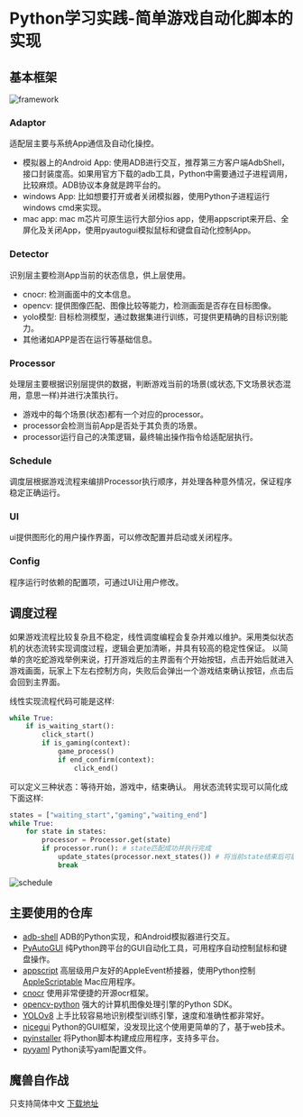 # Python学习实践-简单游戏自动化脚本的实现

## 基本框架

![framework](static/docs/framework.png)

### Adaptor

适配层主要与系统App通信及自动化操控。

* 模拟器上的Android App: 使用ADB进行交互，推荐第三方客户端AdbShell，接口封装度高。如果用官方下载的adb工具，Python中需要通过子进程调用，比较麻烦。ADB协议本身就是跨平台的。
* windows App: 比如想要打开或者关闭模拟器，使用Python子进程运行windows cmd来实现。
* mac app: mac m芯片可原生运行大部分ios app，使用appscript来开启、全屏化及关闭App，使用pyautogui模拟鼠标和键盘自动化控制App。

### Detector

识别层主要检测App当前的状态信息，供上层使用。

* cnocr: 检测画面中的文本信息。
* opencv: 提供图像匹配、图像比较等能力，检测画面是否存在目标图像。
* yolo模型: 目标检测模型，通过数据集进行训练，可提供更精确的目标识别能力。
* 其他诸如APP是否在运行等基础信息。

### Processor

处理层主要根据识别层提供的数据，判断游戏当前的场景(或状态,下文场景状态混用，意思一样)并进行决策执行。

* 游戏中的每个场景(状态)都有一个对应的processor。
* processor会检测当前App是否处于其负责的场景。
* processor运行自己的决策逻辑，最终输出操作指令给适配层执行。

### Schedule

调度层根据游戏流程来编排Processor执行顺序，并处理各种意外情况，保证程序稳定正确运行。

### UI

ui提供图形化的用户操作界面，可以修改配置并启动或关闭程序。

### Config

程序运行时依赖的配置项，可通过UI让用户修改。

## 调度过程

如果游戏流程比较复杂且不稳定，线性调度编程会复杂并难以维护。采用类似状态机的状态流转实现调度过程，逻辑会更加清晰，并具有较高的稳定性保证。
以简单的贪吃蛇游戏举例来说，打开游戏后的主界面有个开始按钮，点击开始后就进入游戏画面，玩家上下左右控制方向，失败后会弹出一个游戏结束确认按钮，点击后会回到主界面。

线性实现流程代码可能是这样:

```python
while True:
    if is_waiting_start():
        click_start()
        if is_gaming(context):
            game_process()
            if end_confirm(context):
                click_end()
```

可以定义三种状态：等待开始，游戏中，结束确认。
用状态流转实现可以简化成下面这样:

```python
states = ["waiting_start","gaming","waiting_end"]
while True:
    for state in states:
        processor = Processor.get(state)
        if processor.run(): # state匹配成功并执行完成
            update_states(processor.next_states()) # 将当前state结束后可能出现的state更新到最前
            break
```


![schedule](static/docs/schedule.png)

## 主要使用的仓库

* [adb-shell](https://github.com/JeffLIrion/adb_shell) ADB的Python实现，和Android模拟器进行交互。
* [PyAutoGUI](https://github.com/asweigart/pyautogui) 纯Python跨平台的GUI自动化工具，可用程序自动控制鼠标和键盘操作。
* [appscript](https://github.com/hhas/appscript/blob/master/py-appscript/README.rst)  高层级用户友好的AppleEvent桥接器，使用Python控制 [AppleScriptable](https://developer.apple.com/documentation/scriptingbridge) Mac应用程序。
* [cnocr](https://github.com/breezedeus/CnOCR) 使用非常便捷的开源ocr框架。
* [opencv-python](https://github.com/opencv/opencv-python) 强大的计算机图像处理引擎的Python SDK。
* [YOLOv8](https://github.com/ultralytics/ultralytics) 上手比较容易地识别模型训练引擎，速度和准确性都非常好。
* [nicegui](https://github.com/zauberzeug/nicegui/) Python的GUI框架，没发现比这个使用更简单的了，基于web技术。
* [pyinstaller](https://github.com/pyinstaller/pyinstaller) 将Python脚本构建成应用程序，支持多平台。
* [pyyaml](https://github.com/yaml/pyyaml) Python读写yaml配置文件。

## 魔兽自作战
只支持简体中文
[下载地址](https://ifjodcbgxo.feishu.cn/docx/ANvjdlP3RoyQdSxyhCQcY3k2nsc)
